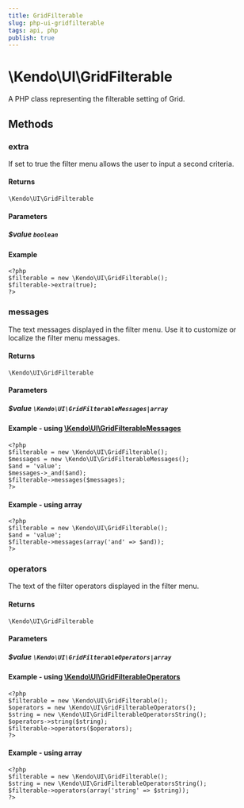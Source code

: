 ```yaml
---
title: GridFilterable
slug: php-ui-gridfilterable
tags: api, php
publish: true
---
```


# \Kendo\UI\GridFilterable

A PHP class representing the filterable setting of Grid.


## Methods

### extra
If set to true the filter menu allows the user to input a second criteria.

#### Returns
`\Kendo\UI\GridFilterable`

#### Parameters

##### $value `boolean`



#### Example 
    <?php
    $filterable = new \Kendo\UI\GridFilterable();
    $filterable->extra(true);
    ?>

### messages

The text messages displayed in the filter menu. Use it to customize or localize the filter menu messages.

#### Returns
`\Kendo\UI\GridFilterable`

#### Parameters

##### $value `\Kendo\UI\GridFilterableMessages|array`


#### Example - using [\Kendo\UI\GridFilterableMessages](/api/wrappers/php/Kendo/UI/GridFilterableMessages)
    <?php
    $filterable = new \Kendo\UI\GridFilterable();
    $messages = new \Kendo\UI\GridFilterableMessages();
    $and = 'value';
    $messages->_and($and);
    $filterable->messages($messages);
    ?>

#### Example - using array

    <?php
    $filterable = new \Kendo\UI\GridFilterable();
    $and = 'value';
    $filterable->messages(array('and' => $and));
    ?>

### operators

The text of the filter operators displayed in the filter menu.

#### Returns
`\Kendo\UI\GridFilterable`

#### Parameters

##### $value `\Kendo\UI\GridFilterableOperators|array`


#### Example - using [\Kendo\UI\GridFilterableOperators](/api/wrappers/php/Kendo/UI/GridFilterableOperators)
    <?php
    $filterable = new \Kendo\UI\GridFilterable();
    $operators = new \Kendo\UI\GridFilterableOperators();
    $string = new \Kendo\UI\GridFilterableOperatorsString();
    $operators->string($string);
    $filterable->operators($operators);
    ?>

#### Example - using array

    <?php
    $filterable = new \Kendo\UI\GridFilterable();
    $string = new \Kendo\UI\GridFilterableOperatorsString();
    $filterable->operators(array('string' => $string));
    ?>

 
